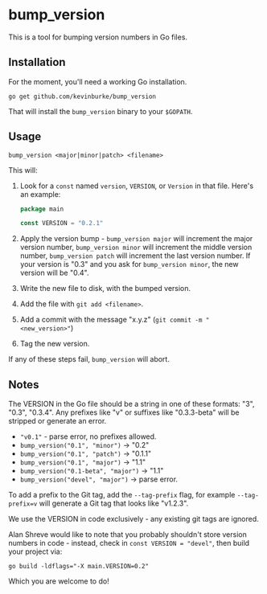 # bump_version

This is a tool for bumping version numbers in Go files.

## Installation

For the moment, you'll need a working Go installation.

```
go get github.com/kevinburke/bump_version
```

That will install the `bump_version` binary to your `$GOPATH`.

## Usage

```
bump_version <major|minor|patch> <filename>
```

This will:

1. Look for a `const` named `version`, `VERSION`, or `Version` in that file.
   Here's an example:

    ```go
    package main

    const VERSION = "0.2.1"
    ```

2. Apply the version bump - `bump_version major` will increment the major
version number, `bump_version minor` will increment the middle version number,
`bump_version patch` will increment the last version number. If your version is
"0.3" and you ask for `bump_version minor`, the new version will be "0.4".

3. Write the new file to disk, with the bumped version.

4. Add the file with `git add <filename>`.

5. Add a commit with the message "x.y.z" (`git commit -m "<new_version>"`)

6. Tag the new version.

If any of these steps fail, `bump_version` will abort.

## Notes

The VERSION in the Go file should be a string in one of these formats: "3",
"0.3", "0.3.4". Any prefixes like "v" or suffixes like "0.3.3-beta" will be
stripped or generate an error.

- `"v0.1"` - parse error, no prefixes allowed.
- `bump_version("0.1", "minor")` -> "0.2"
- `bump_version("0.1", "patch")` -> "0.1.1"
- `bump_version("0.1", "major")` -> "1.1"
- `bump_version("0.1-beta", "major")` -> "1.1"
- `bump_version("devel", "major")` -> parse error.

To add a prefix to the Git tag, add the `--tag-prefix` flag, for example
`--tag-prefix=v` will generate a Git tag that looks like "v1.2.3".

We use the VERSION in code exclusively - any existing git tags are ignored.

Alan Shreve would like to note that you probably shouldn't store version
numbers in code - instead, check in `const VERSION = "devel"`, then build your
project via:

```
go build -ldflags="-X main.VERSION=0.2"
```

Which you are welcome to do!
